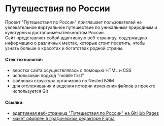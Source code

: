 # Путешествия по России

Проект "Путешествия по России" приглашает пользователей на увлекательное виртуальное путешествие по уникальным природным и культурным достопримечательностям России.  
Сайт представляет собой адаптивную веб-страницу, содержащую информацию о различных местах, которые стоит посетить, чтобы узнать больше о красотах и богатствах родной страны.

#### Стек технологий:
* верстка сайта осуществлялась с помощью HTML и CSS
* использован подход "mobile first"
* файловая структура организова по Nested БЭМ
* для отслеживания и ведения истории изменения файлов в проекте используется Git

#### Ссылки:

* [адаптивная веб-страница "Путешествия по России" на GitHub Pages](https://mashamoreva.github.io/russian-travel-bootcamp/)
* [макет офорлен в графическом редакторе Figma](https://www.figma.com/file/5S2WSbEFL6awjVWJ0NWL8Q/Sprint-3_-Russia-_-desktop-mobile?node-id=28503%3A0)

